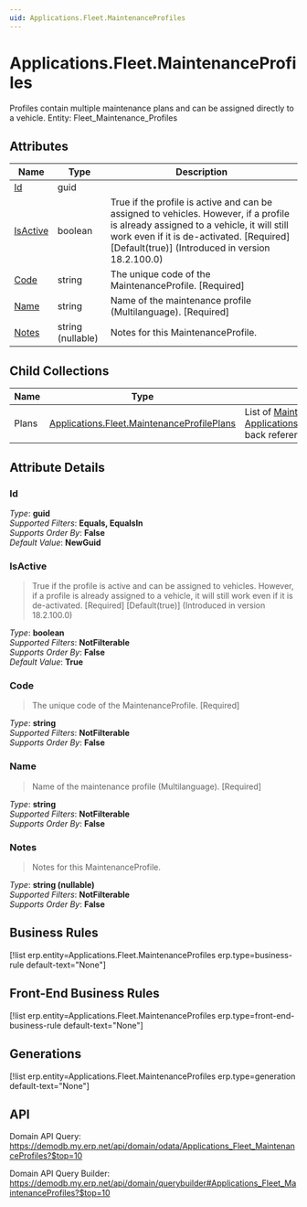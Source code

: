 ```yaml
---
uid: Applications.Fleet.MaintenanceProfiles
---
```

# Applications.Fleet.MaintenanceProfiles

Profiles contain multiple maintenance plans and can be assigned directly to a vehicle. Entity: Fleet_Maintenance_Profiles

## Attributes

| Name | Type | Description |
| ---- | ---- | --- |
| [Id](Applications.Fleet.MaintenanceProfiles.md#Id) | guid |  
| [IsActive](Applications.Fleet.MaintenanceProfiles.md#IsActive) | boolean | True if the profile is active and can be assigned to vehicles. However, if a profile is already assigned to a vehicle, it will still work even if it is de-activated. [Required] [Default(true)] (Introduced in version 18.2.100.0) 
| [Code](Applications.Fleet.MaintenanceProfiles.md#Code) | string | The unique code of the MaintenanceProfile. [Required] 
| [Name](Applications.Fleet.MaintenanceProfiles.md#Name) | string | Name of the maintenance profile (Multilanguage). [Required] 
| [Notes](Applications.Fleet.MaintenanceProfiles.md#Notes) | string (nullable) | Notes for this MaintenanceProfile. 

## Child Collections

| Name | Type | Description |
| ---- | ---- | --- |
| Plans | [Applications.Fleet.MaintenanceProfilePlans](Applications.Fleet.MaintenanceProfilePlans.md) | List of [MaintenanceProfilePlan](Applications.Fleet.MaintenanceProfilePlans.md) child objects, based on the [Applications.Fleet.MaintenanceProfilePlan.MaintenanceProfile](Applications.Fleet.MaintenanceProfilePlans.md#MaintenanceProfile) back reference 


## Attribute Details

### Id

_Type_: **guid**  
_Supported Filters_: **Equals, EqualsIn**  
_Supports Order By_: **False**  
_Default Value_: **NewGuid**  

### IsActive

> True if the profile is active and can be assigned to vehicles. However, if a profile is already assigned to a vehicle, it will still work even if it is de-activated. [Required] [Default(true)] (Introduced in version 18.2.100.0)

_Type_: **boolean**  
_Supported Filters_: **NotFilterable**  
_Supports Order By_: **False**  
_Default Value_: **True**  

### Code

> The unique code of the MaintenanceProfile. [Required]

_Type_: **string**  
_Supported Filters_: **NotFilterable**  
_Supports Order By_: **False**  

### Name

> Name of the maintenance profile (Multilanguage). [Required]

_Type_: **string**  
_Supported Filters_: **NotFilterable**  
_Supports Order By_: **False**  

### Notes

> Notes for this MaintenanceProfile.

_Type_: **string (nullable)**  
_Supported Filters_: **NotFilterable**  
_Supports Order By_: **False**  



## Business Rules

[!list erp.entity=Applications.Fleet.MaintenanceProfiles erp.type=business-rule default-text="None"]

## Front-End Business Rules

[!list erp.entity=Applications.Fleet.MaintenanceProfiles erp.type=front-end-business-rule default-text="None"]

## Generations

[!list erp.entity=Applications.Fleet.MaintenanceProfiles erp.type=generation default-text="None"]

## API

Domain API Query:
<https://demodb.my.erp.net/api/domain/odata/Applications_Fleet_MaintenanceProfiles?$top=10>

Domain API Query Builder:
<https://demodb.my.erp.net/api/domain/querybuilder#Applications_Fleet_MaintenanceProfiles?$top=10>

